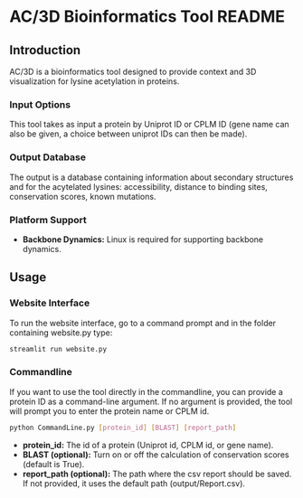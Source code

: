 # AC/3D Bioinformatics Tool README


## Introduction
AC/3D is a bioinformatics tool designed to provide context and 3D visualization for lysine acetylation in proteins. 


### Input Options
This tool takes as input a protein by Uniprot ID or CPLM ID (gene name can also be given, a choice between uniprot IDs can then be made).

### Output Database
The output is a database containing information about secondary structures and for the acytelated lysines: accessibility, distance to binding sites, conservation scores, known mutations.

### Platform Support
- **Backbone Dynamics:** Linux is required for supporting backbone dynamics.


## Usage

### Website Interface

To run the website interface, go to a command prompt and in the folder containing website.py type:

```bash
streamlit run website.py
```

### Commandline

If you want to use the tool directly in the commandline, you can provide a protein ID as a command-line argument. If no argument is provided, the tool will prompt you to enter the protein name or CPLM id.

```bash
python CommandLine.py [protein_id] [BLAST] [report_path]
```
- **protein_id:** The id of a protein (Uniprot id, CPLM id, or gene name).
- **BLAST (optional):** Turn on or off the calculation of conservation scores (default is True).
- **report_path (optional):** The path where the csv report should be saved. If not provided, it uses the default path (output/Report.csv).


